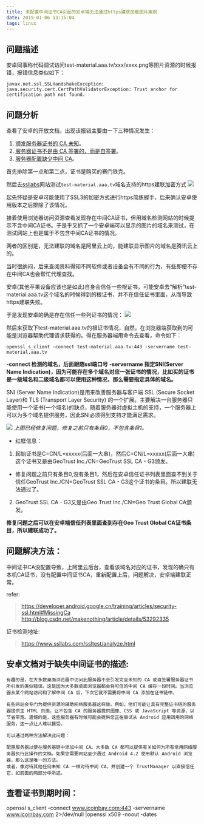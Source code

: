 ```yaml
---
title: 未配置中间证书CA引起的安卓端无法通过https建联加载图片案例
date: 2019-01-06 13:15:04
tags: linux
---
```


## 问题描述

安卓同事称代码调试访问test-material.aaa.tv/xxx/xxxx.png等图片资源的时候报错，报错信息类似如下：

```
javax.net.ssl.SSLHandshakeException: java.security.cert.CertPathValidatorException: Trust anchor for certification path not found.
```

## 问题分析

查看了安卓的开放文档，出现该报错主要由一下三种情况发生：
1. [颁发服务器证书的 CA 未知](https://developer.android.google.cn/training/articles/security-ssl#UnknownCa)。
2. [服务器证书不是由 CA 签署的，而是自签署](https://developer.android.google.cn/training/articles/security-ssl#SelfSigned)。
3. [服务器配置缺少中间 CA](https://developer.android.google.cn/training/articles/security-ssl#MissingCa)。

首先排除第一点和第二点，证书是购买的赛门铁克。

然后去[ssllabs](https://www.ssllabs.com/ssltest/)网站测试`test-material.aaa.tv`域名支持的https建联加密方式
![](https://ws1.sinaimg.cn/large/9f0d15f3gy1fywswiz7etj21ia0iiabj.jpg)

起先怀疑是安卓可能使用了SSL3的加密方式进行https简练握手，后来确认安卓使用版本之后排除了该情况。

接着使用浏览器访问资源查看发现存在中间CA证书，但用域名检测网站的时候提示不含中间CA证书。于是乎又抓了一个安卓端可以显示的图片的域名来测试，在测试网站上也是属于不包含中间CA证书的情况。


两者的区别是，无法建联的域名是阿里云上的，能建联显示图片的域名是腾讯云上的。

当时很纳闷，后来查阅资料得知不同软件或者设备会有不同的行为，有些即便不存在中间CA也会帮忙代理查找。

安卓(其他苹果设备应该也是如此)自身会信任一些根证书，可能安卓去“解析”test-material.aaa.tv这个域名的时候得到的根证书，并不在信任证书里面，从而导致https建联失败。

于是发现安卓的确是存在信任一些列证书的情况：
![](https://ws1.sinaimg.cn/large/9f0d15f3gy1fywt2cigk2j20f00qoam5.jpg)

然后来获取下test-material.aaa.tv的根证书情况，自然，在浏览器端获取到的可能是浏览器帮助代理请求获得的。得在服务器端用命令去查看，命令如下：

```
openssl s_client -connect test-material.aaa.tv:443 -servername test-material.aaa.tv
```

**-connect 检测的域名，后面跟随ssl端口号**
**-servername 指定SNI(Server Name Indication)，因为可能存在多个域名对应一张证书的情况，比如买的证书是一级域名和二级域名都可以使用这种情况，那么需要指定具体的域名。**

SNI (Server Name Indication)是用来改善服务器与客户端 SSL (Secure Socket Layer)和 TLS (Transport Layer Security) 的一个扩展。主要解决一台服务器只能使用一个证书(一个域名)的缺点，随着服务器对虚拟主机的支持，一个服务器上可以为多个域名提供服务，因此SNI必须得到支持才能满足需求。

![](https://ws1.sinaimg.cn/large/9f0d15f3gy1fywt3e8uucj21yw0dk7h4.jpg)
*上图已经修复问题，修复之前只有条目0，不包含条目1。*

* 红框信息：
1. 起始证书是C=CN/L=xxxxx(后面一大串)，然后C=CN/L=xxxxx(后面一大串)这个证书又是由GeoTrust Inc./CN=GeoTrust SSL CA - G3颁发。

* 修复问题之前只有条目0,没有条目1，然后在安卓信任证书列表里面查不到关于信任GeoTrust Inc./CN=GeoTrust SSL CA - G3这个证书的条目。所以建联无法通过了。

2. GeoTrust SSL CA - G3又是由Geo Trust Inc./CN=Geo Trust Global CA颁发。

**修复问题之后可以在安卓端信任列表里面查到存在Geo Trust Global CA证书条目，所以建联成功了。**

## 问题解决方法：

中间证书CA没配置导致，上阿里云后台，查看该域名对应的证书，发现的确只有本机CA证书，没有配置中间证书CA，重新配置上后，问题解决，安卓端建联正常。

 
refer:
> https://developer.android.google.cn/training/articles/security-ssl.html#MissingCa
> http://blog.csdn.net/makenothing/article/details/53292335

 

证书检测地址:
> https://www.ssllabs.com/ssltest/analyze.html

## 安卓文档对于缺失中间证书的描述:
```
有趣的是，在大多数桌面浏览器中访问此服务器不会引发完全未知的 CA 或自签署服务器证书所引发的类似错误。这是因为大多数桌面浏览器都会将可信的中间 CA 缓存一段时间。当浏览器从某个网站访问和了解中间 CA 后，下次它就不需要将中间 CA 添加在证书链中。

有些网站会专门为提供资源的辅助网络服务器这样做。例如，他们可能让具有完整证书链的服务器提供主 HTML 页面，让不包含 CA 的服务器提供图像、CSS 或 JavaScript 等资源，以节省带宽。遗憾的是，这些服务器有时候可能会提供您正在尝试从 Android 应用调用的网络服务，这一点让人难以接受。

可以通过两种方法解决此问题：

配置服务器以便在服务器链中添加中间 CA。大多数 CA 都可以提供有关如何为所有常用网络服务器执行此操作的文档。如果您需要网站至少通过 Android 4.2 使用默认 Android 浏览器，那么这是唯一的方法。
或者，像对待其他任何未知 CA 一样对待中间 CA，并创建一个 TrustManager 以直接信任它，如前面的两部分中所述。
```
 

 

## 查看证书到期时间：

openssl s_client -connect www.icoinbay.com:443 -servername www.icoinbay.com 2>/dev/null |openssl x509 -noout -dates 
